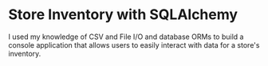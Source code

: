 # Store Inventory with SQLAlchemy

I used my knowledge of CSV and File I/O and database ORMs to build a console application that allows users to easily interact with data for a store's inventory.
 
